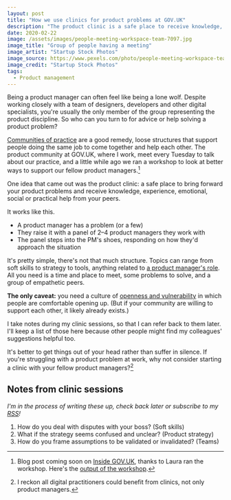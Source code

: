 ```yaml
---
layout: post
title: "How we use clinics for product problems at GOV.UK"
description: "The product clinic is a safe place to receive knowledge, experience, emotional, social or practical help from your peers."
date: 2020-02-22
image: /assets/images/people-meeting-workspace-team-7097.jpg
image_title: "Group of people having a meeting"
image_artist: "Startup Stock Photos"
image_source: https://www.pexels.com/photo/people-meeting-workspace-team-7097/
image_credit: "Startup Stock Photos"
tags:
  - Product management
---
```


Being a product manager can often feel like being a lone wolf. Despite working closely with a team of designers, developers and other digital specialists, you're usually the only member of the group representing the product discipline. So who can you turn to for advice or help solving a product problem?

[Communities of practice](https://www.infoq.com/articles/communities-of-practice-agile-organisation/) are a good remedy, loose structures that support people doing the same job to come together and help each other. The product community at GOV.UK, where I work, meet every Tuesday to talk about our practice, and a little while ago we ran a workshop to look at better ways to support our fellow product managers.[^1]

One idea that came out was the product clinic: a safe place to bring forward your product problems and receive knowledge, experience, emotional, social or practical help from your peers. 

It works like this. 

- A product manager has a problem (or a few) 
- They raise it with a panel of 2–4 product managers they work with
- The panel steps into the PM's shoes, responding on how they'd approach the situation 

It's pretty simple, there's not that much structure. Topics can range from soft skills to strategy to tools, anything related to [a product manager's role](https://www.gov.uk/guidance/product-manager#introduction-to-the-role-of-product-manager). All you need is a time and place to meet, some problems to solve, and a group of empathetic peers. 

**The only caveat:** you need a culture of [openness and vulnerability](https://conradfrancis.com/vulnerability-and-openness-to-grow/) in which people are comfortable opening up. (But if your community are willing to support each other, it likely already exists.)

I take notes during my clinic sessions, so that I can refer back to them later. I'll keep a list of those here because other people might find my colleagues' suggestions helpful too.

It's better to get things out of your head rather than suffer in silence. If you're struggling with a product problem at work, why not consider starting a clinic with your fellow product managers?[^2]

## Notes from clinic sessions

_I'm in the process of writing these up, check back later or subscribe to my [RSS](https://visitmy.website/feed.xml)!_

1. How do you deal with disputes with your boss? (Soft skills)
2. What if the strategy seems confused and unclear? (Product strategy)
3. How do you frame assumptions to be validated or invalidated? (Teams)

[^1]: Blog post coming soon on [Inside GOV.UK](https://insidegovuk.blog.gov.uk), thanks to Laura ran the workshop. Here's the [output of the workshop](https://twitter.com/stevenjmesser/status/1214618166183153664).
[^2]: I reckon all digital practitioners could benefit from clinics, not only product managers.
